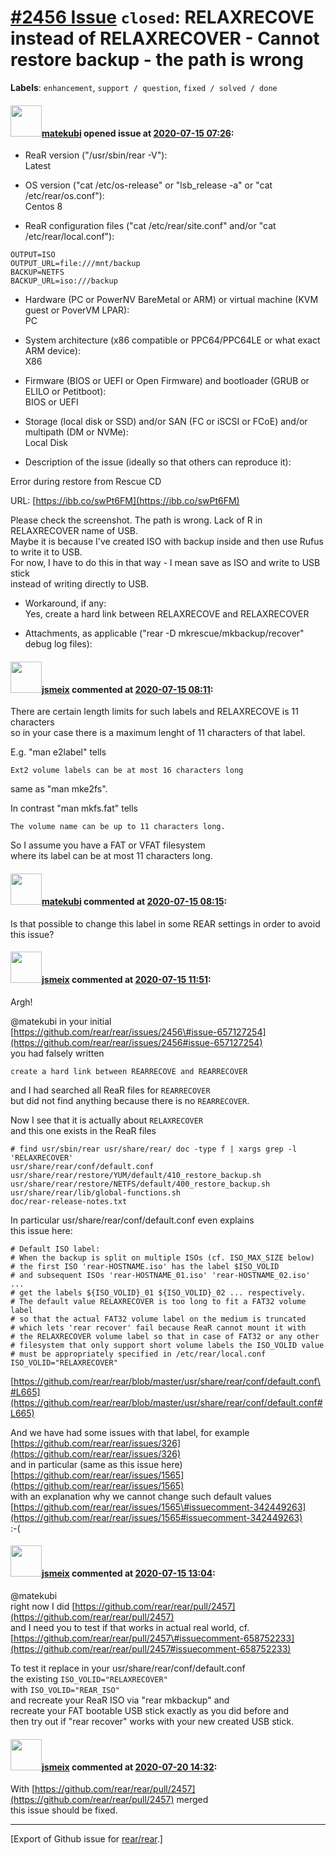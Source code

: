 [\#2456 Issue](https://github.com/rear/rear/issues/2456) `closed`: RELAXRECOVE instead of RELAXRECOVER - Cannot restore backup - the path is wrong
==================================================================================================================================================

**Labels**: `enhancement`, `support / question`, `fixed / solved / done`

#### <img src="https://avatars.githubusercontent.com/u/62672789?v=4" width="50">[matekubi](https://github.com/matekubi) opened issue at [2020-07-15 07:26](https://github.com/rear/rear/issues/2456):

-   ReaR version ("/usr/sbin/rear -V"):  
    Latest

-   OS version ("cat /etc/os-release" or "lsb\_release -a" or "cat
    /etc/rear/os.conf"):  
    Centos 8

-   ReaR configuration files ("cat /etc/rear/site.conf" and/or "cat
    /etc/rear/local.conf"):

<!-- -->

    OUTPUT=ISO
    OUTPUT_URL=file:///mnt/backup
    BACKUP=NETFS
    BACKUP_URL=iso:///backup

-   Hardware (PC or PowerNV BareMetal or ARM) or virtual machine (KVM
    guest or PoverVM LPAR):  
    PC

-   System architecture (x86 compatible or PPC64/PPC64LE or what exact
    ARM device):  
    X86

-   Firmware (BIOS or UEFI or Open Firmware) and bootloader (GRUB or
    ELILO or Petitboot):  
    BIOS or UEFI

-   Storage (local disk or SSD) and/or SAN (FC or iSCSI or FCoE) and/or
    multipath (DM or NVMe):  
    Local Disk

-   Description of the issue (ideally so that others can reproduce it):

Error during restore from Rescue CD

URL: [https://ibb.co/swPt6FM](https://ibb.co/swPt6FM)

Please check the screenshot. The path is wrong. Lack of R in
RELAXRECOVER name of USB.  
Maybe it is because I've created ISO with backup inside and then use
Rufus to write it to USB.  
For now, I have to do this in that way - I mean save as ISO and write to
USB stick  
instead of writing directly to USB.

-   Workaround, if any:  
    Yes, create a hard link between RELAXRECOVE and RELAXRECOVER

-   Attachments, as applicable ("rear -D mkrescue/mkbackup/recover"
    debug log files):

#### <img src="https://avatars.githubusercontent.com/u/1788608?u=925fc54e2ce01551392622446ece427f51e2f0ce&v=4" width="50">[jsmeix](https://github.com/jsmeix) commented at [2020-07-15 08:11](https://github.com/rear/rear/issues/2456#issuecomment-658617129):

There are certain length limits for such labels and RELAXRECOVE is 11
characters  
so in your case there is a maximum lenght of 11 characters of that
label.

E.g. "man e2label" tells

    Ext2 volume labels can be at most 16 characters long

same as "man mke2fs".

In contrast "man mkfs.fat" tells

    The volume name can be up to 11 characters long.

So I assume you have a FAT or VFAT filesystem  
where its label can be at most 11 characters long.

#### <img src="https://avatars.githubusercontent.com/u/62672789?v=4" width="50">[matekubi](https://github.com/matekubi) commented at [2020-07-15 08:15](https://github.com/rear/rear/issues/2456#issuecomment-658619444):

Is that possible to change this label in some REAR settings in order to
avoid this issue?

#### <img src="https://avatars.githubusercontent.com/u/1788608?u=925fc54e2ce01551392622446ece427f51e2f0ce&v=4" width="50">[jsmeix](https://github.com/jsmeix) commented at [2020-07-15 11:51](https://github.com/rear/rear/issues/2456#issuecomment-658723111):

Argh!

@matekubi in your initial  
[https://github.com/rear/rear/issues/2456\#issue-657127254](https://github.com/rear/rear/issues/2456#issue-657127254)  
you had falsely written

    create a hard link between REARRECOVE and REARRECOVER

and I had searched all ReaR files for `REARRECOVER`  
but did not find anything because there is no `REARRECOVER`.

Now I see that it is actually about `RELAXRECOVER`  
and this one exists in the ReaR files

    # find usr/sbin/rear usr/share/rear/ doc -type f | xargs grep -l 'RELAXRECOVER'
    usr/share/rear/conf/default.conf
    usr/share/rear/restore/YUM/default/410_restore_backup.sh
    usr/share/rear/restore/NETFS/default/400_restore_backup.sh
    usr/share/rear/lib/global-functions.sh
    doc/rear-release-notes.txt

In particular usr/share/rear/conf/default.conf even explains  
this issue here:

    # Default ISO label:
    # When the backup is split on multiple ISOs (cf. ISO_MAX_SIZE below)
    # the first ISO 'rear-HOSTNAME.iso' has the label $ISO_VOLID
    # and subsequent ISOs 'rear-HOSTNAME_01.iso' 'rear-HOSTNAME_02.iso' ...
    # get the labels ${ISO_VOLID}_01 ${ISO_VOLID}_02 ... respectively.
    # The default value RELAXRECOVER is too long to fit a FAT32 volume label
    # so that the actual FAT32 volume label on the medium is truncated
    # which lets 'rear recover' fail because ReaR cannot mount it with
    # the RELAXRECOVER volume label so that in case of FAT32 or any other
    # filesystem that only support short volume labels the ISO_VOLID value
    # must be appropriately specified in /etc/rear/local.conf
    ISO_VOLID="RELAXRECOVER"

[https://github.com/rear/rear/blob/master/usr/share/rear/conf/default.conf\#L665](https://github.com/rear/rear/blob/master/usr/share/rear/conf/default.conf#L665)

And we have had some issues with that label, for example  
[https://github.com/rear/rear/issues/326](https://github.com/rear/rear/issues/326)  
and in particular (same as this issue here)  
[https://github.com/rear/rear/issues/1565](https://github.com/rear/rear/issues/1565)  
with an explanation why we cannot change such default values  
[https://github.com/rear/rear/issues/1565\#issuecomment-342449263](https://github.com/rear/rear/issues/1565#issuecomment-342449263)  
:-(

#### <img src="https://avatars.githubusercontent.com/u/1788608?u=925fc54e2ce01551392622446ece427f51e2f0ce&v=4" width="50">[jsmeix](https://github.com/jsmeix) commented at [2020-07-15 13:04](https://github.com/rear/rear/issues/2456#issuecomment-658754837):

@matekubi  
right now I did
[https://github.com/rear/rear/pull/2457](https://github.com/rear/rear/pull/2457)  
and I need you to test if that works in actual real world, cf.  
[https://github.com/rear/rear/pull/2457\#issuecomment-658752233](https://github.com/rear/rear/pull/2457#issuecomment-658752233)

To test it replace in your usr/share/rear/conf/default.conf  
the existing `ISO_VOLID="RELAXRECOVER"`  
with `ISO_VOLID="REAR_ISO"`  
and recreate your ReaR ISO via "rear mkbackup" and  
recreate your FAT bootable USB stick exactly as you did before and  
then try out if "rear recover" works with your new created USB stick.

#### <img src="https://avatars.githubusercontent.com/u/1788608?u=925fc54e2ce01551392622446ece427f51e2f0ce&v=4" width="50">[jsmeix](https://github.com/jsmeix) commented at [2020-07-20 14:32](https://github.com/rear/rear/issues/2456#issuecomment-661077485):

With
[https://github.com/rear/rear/pull/2457](https://github.com/rear/rear/pull/2457)
merged  
this issue should be fixed.

------------------------------------------------------------------------

\[Export of Github issue for
[rear/rear](https://github.com/rear/rear).\]
